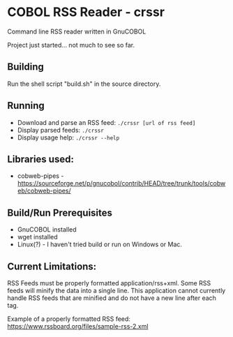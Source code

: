 # COBOL RSS Reader - crssr

Command line RSS reader written in GnuCOBOL

Project just started... not much to see so far.

## Building 
Run the shell script "build.sh" in the source directory.

## Running
* Download and parse an RSS feed: 
  ```./crssr [url of rss feed]```
* Display parsed feeds:
  ``` ./crssr ```
* Display usage help:
  ``` ./crssr --help ```

## Libraries used: 
  * cobweb-pipes - https://sourceforge.net/p/gnucobol/contrib/HEAD/tree/trunk/tools/cobweb/cobweb-pipes/
  
## Build/Run Prerequisites 
  * GnuCOBOL installed
  * wget installed
  * Linux(?) - I haven't tried build or run on Windows or Mac.
  
## Current Limitations:
RSS Feeds must be properly formatted application/rss+xml. Some RSS feeds will minify the data into a single line. This application cannot currently handle RSS feeds that are minified and do not have a new line after each tag. 

Example of a properly formatted RSS feed: https://www.rssboard.org/files/sample-rss-2.xml

  
